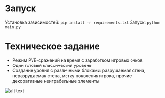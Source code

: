 # Запуск
Установка зависимостей:
`pip install -r requirements.txt`
Запуск:
`python main.py`

# Техническое задание
- Режим PVE-сражений на время с заработком игровых очков
- Один готовый классический уровень
- Создание уровня с различными блоками: разрушаемая стена, неразрушаемая стена, метку появления игрока, прочие декоративные неиграбельные элементы

![alt text](https://fog-game.ru/games/2016/04/46392_fog_game_ru.png "оригинал на старых консолях")
